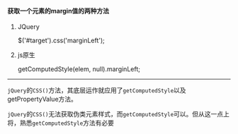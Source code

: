 #### 获取一个元素的margin值的两种方法

1. JQuery

   $('#target').css('marginLeft');

2. js原生

   getComputedStyle(elem, null).marginLeft;

***

​     `jQuery`的`CSS()`方法，其底层运作就应用了`getComputedStyle`以及getPropertyValue方法。

​      `jQuery`的`CSS()`无法获取伪类元素样式，而`getComputedStyle`可以。但从这一点上将，熟悉`getComputedStyle`方法有必要

